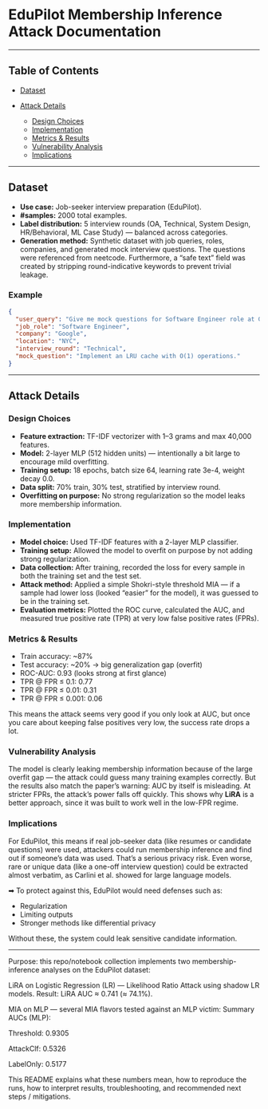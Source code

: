 # EduPilot Membership Inference Attack Documentation

---

## Table of Contents

* [Dataset](#dataset)
* [Attack Details](#attack-details)

  * [Design Choices](#design-choices)
  * [Implementation](#implementation)
  * [Metrics & Results](#metrics--results)
  * [Vulnerability Analysis](#vulnerability-analysis)
  * [Implications](#implications)

---

## Dataset

* **Use case:** Job-seeker interview preparation (EduPilot).
* **#samples:** 2000 total examples.
* **Label distribution:** 5 interview rounds (OA, Technical, System Design, HR/Behavioral, ML Case Study) — balanced across categories.
* **Generation method:** Synthetic dataset with job queries, roles, companies, and generated mock interview questions. The questions were referenced from neetcode. Furthermore, a “safe text” field was created by stripping round-indicative keywords to prevent trivial leakage.

### Example

```json
{
  "user_query": "Give me mock questions for Software Engineer role at Google NYC",
  "job_role": "Software Engineer",
  "company": "Google",
  "location": "NYC",
  "interview_round": "Technical",
  "mock_question": "Implement an LRU cache with O(1) operations."
}
```

---

## Attack Details

### Design Choices

* **Feature extraction:** TF-IDF vectorizer with 1–3 grams and max 40,000 features.
* **Model:** 2-layer MLP (512 hidden units) — intentionally a bit large to encourage mild overfitting.
* **Training setup:** 18 epochs, batch size 64, learning rate 3e-4, weight decay 0.0.
* **Data split:** 70% train, 30% test, stratified by interview round.
* **Overfitting on purpose:** No strong regularization so the model leaks more membership information.

### Implementation

* **Model choice:** Used TF-IDF features with a 2-layer MLP classifier.
* **Training setup:** Allowed the model to overfit on purpose by not adding strong regularization.
* **Data collection:** After training, recorded the loss for every sample in both the training set and the test set.
* **Attack method:** Applied a simple Shokri-style threshold MIA — if a sample had lower loss (looked “easier” for the model), it was guessed to be in the training set.
* **Evaluation metrics:** Plotted the ROC curve, calculated the AUC, and measured true positive rate (TPR) at very low false positive rates (FPRs).

### Metrics & Results

* Train accuracy: \~87%
* Test accuracy: \~20% → big generalization gap (overfit)
* ROC-AUC: 0.93 (looks strong at first glance)
* TPR @ FPR ≤ 0.1: 0.77
* TPR @ FPR ≤ 0.01: 0.31
* TPR @ FPR ≤ 0.001: 0.06

 This means the attack seems very good if you only look at AUC, but once you care about keeping false positives very low, the success rate drops a lot.


### Vulnerability Analysis

The model is clearly leaking membership information because of the large overfit gap — the attack could guess many training examples correctly. But the results also match the paper’s warning: AUC by itself is misleading. At stricter FPRs, the attack’s power falls off quickly. This shows why **LiRA** is a better approach, since it was built to work well in the low-FPR regime.


### Implications

For EduPilot, this means if real job-seeker data (like resumes or candidate questions) were used, attackers could run membership inference and find out if someone’s data was used. That’s a serious privacy risk. Even worse, rare or unique data (like a one-off interview question) could be extracted almost verbatim, as Carlini et al. showed for large language models.

➡ To protect against this, EduPilot would need defenses such as:

* Regularization
* Limiting outputs
* Stronger methods like differential privacy

Without these, the system could leak sensitive candidate information.

---


Purpose: this repo/notebook collection implements two membership-inference analyses on the EduPilot dataset:

LiRA on Logistic Regression (LR) — Likelihood Ratio Attack using shadow LR models.
Result: LiRA AUC ≈ 0.741 (≈ 74.1%).

MIA on MLP — several MIA flavors tested against an MLP victim:
Summary AUCs (MLP):

Threshold: 0.9305

AttackClf: 0.5326

LabelOnly: 0.5177

This README explains what these numbers mean, how to reproduce the runs, how to interpret results, troubleshooting, and recommended next steps / mitigations.

